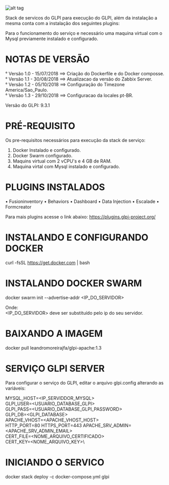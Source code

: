 ![alt tag](https://glpi-project.org/wp-content/uploads/2017/03/logo-glpi-bleu-1.png)

Stack de servicos do GLPI para execução do GLPI, além da instalação a mesma conta com a instalação dos seguintes plugins:

Para o funcionamento do serviço e necessário  uma maquina virtual com o Mysql previamente instalado e configurado.

# NOTAS DE VERSÃO
 °  Versão 1.0 - 15/07/2018 ==> Criação do Dockerfile e do Docker composse.\
 °  Versão 1.1 - 30/08/2018 ==> Atualizacao da versão do Zabbix Server.\
 °  Versão 1.2 - 05/10/2018 ==> Configuração do Timezone America/Sao_Paulo.\
 °  Versão 1.3 - 29/10/2018 ==> Configuracao da locales pt-BR.

 Versão do GLPI: 9.3.1

# PRÉ-REQUISITO
Os pre-requisitos necessários para execução da stack de serviço:
 1) Docker Instalado e configurado.
 2) Docker Swarm configurado.
 3) Maquins virtual com 2 vCPU's e 4 GB de RAM.
 4) Maquina virtal com Mysql instalado e configurado.

# PLUGINS INSTALADOS
 • Fusioninventory
 • Behaviors
 • Dashboard
 • Data Injection
 • Escalade
 • Formcreator
 
Para mais plugins acesse o link abaixo:
https://plugins.glpi-project.org/

# INSTALANDO E CONFIGURANDO DOCKER
 curl -fsSL https://get.docker.com | bash

# INSTALANDO DOCKER SWARM
 docker swarm init --advertise-addr  <IP_DO_SERVIDOR>

 Onde:\
 <IP_DO_SERVIDOR> deve ser substituído pelo ip do seu servidor.

# BAIXANDO A IMAGEM
 docker pull leandromoreirajfa/glpi-apache:1.3
                                                 
# SERVIÇO GLPI SERVER
Para configurar o serviço do GLPI, editar o arquivo glpi.config alterando as variáveis:

MYSQL_HOST=<IP_SERVIDDOR_MYSQL>\
GLPI_USER=<USUARIO_DATABASE_GLPI>\
GLPI_PASS=<USUARIO_DATABASE_GLPI_PASSWORD>\
GLPI_DB=<GLPI_DATABASE>\
APACHE_VHOST=<APACHE_VHOST_HOST>\
HTTP_PORT=80
HTTPS_PORT=443
APACHE_SRV_ADMIN=<APACHE_SRV_ADMIN_EMAIL>\
CERT_FILE=<NOME_ARQUIVO_CERTIFICADO>\
CERT_KEY=<NOME_ARQUIVO_KEY>\

# INICIANDO O SERVICO
 docker stack deploy -c docker-compose.yml glpi 
